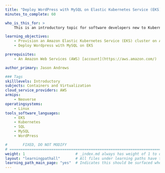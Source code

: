 ```yaml
---
title: "Deploy WordPress with MySQL on Elastic Kubernetes Service (EKS)"
minutes_to_complete: 60

who_is_this_for: >
    This is an introductory topic for software developers new to Kubernetes on AWS who want to gain experience with cloud applications.

learning_objectives:
    - Provision an Amazon Elastic Kubernetes Service (EKS) cluster on Arm-based instances
    - Deploy Wordpress with MySQL on EKS

prerequisites:
    - An Amazon Web Services (AWS) [account](https://aws.amazon.com/)

author_primary: Jason Andrews

### Tags
skilllevels: Introductory
subjects: Containers and Virtualization
cloud_service_providers: AWS
armips:
    - Neoverse
operatingsystems:
    - Linux
tools_software_languages:
    - EKS
    - Kubernetes
    - SQL
    - MySQL
    - WordPress

#       FIXED, DO NOT MODIFY
# ================================================================================
weight: 1                       # _index.md always has weight of 1 to order correctly
layout: "learningpathall"       # All files under learning paths have this same wrapper
learning_path_main_page: "yes"  # Indicates this should be surfaced when looking for related content. Only set for _index.md of learning path content.
---
```

